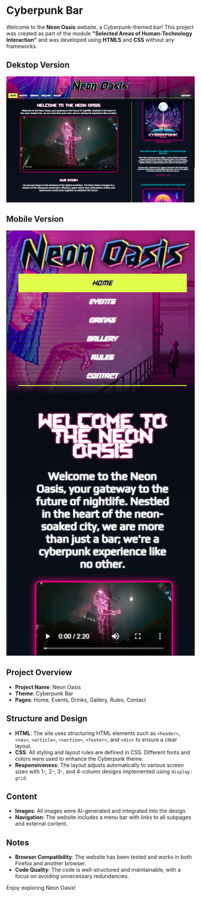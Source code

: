 # Cyberpunk Bar

Welcome to the **Neon Oasis** website, a Cyberpunk-themed bar! This project was created as part of the module **"Selected Areas of Human-Technology Interaction"** and was developed using **HTML5** and **CSS** without any frameworks.

## Dekstop Version
<img src="neon_oasis_pc.png" alt="Neon Oasis" width="600"/>

## Mobile Version
<img src="neon_oasis_mobile.png" alt="Neon Oasis" width="600"/>

## Project Overview

- **Project Name**: Neon Oasis
- **Theme**: Cyberpunk Bar
- **Pages**: Home, Events, Drinks, Gallery, Rules, Contact

## Structure and Design

- **HTML**: The site uses structuring HTML elements such as `<header>`, `<nav>`, `<article>`, `<section>`, `<footer>`, and `<div>` to ensure a clear layout.
- **CSS**: All styling and layout rules are defined in CSS. Different fonts and colors were used to enhance the Cyberpunk theme.
- **Responsiveness**: The layout adjusts automatically to various screen sizes with 1-, 2-, 3-, and 4-column designs implemented using `display: grid`.

## Content

- **Images**: All images were AI-generated and integrated into the design.
- **Navigation**: The website includes a menu bar with links to all subpages and external content.

## Notes

- **Browser Compatibility**: The website has been tested and works in both Firefox and another browser.
- **Code Quality**: The code is well-structured and maintainable, with a focus on avoiding unnecessary redundancies.

Enjoy exploring Neon Oasis!

